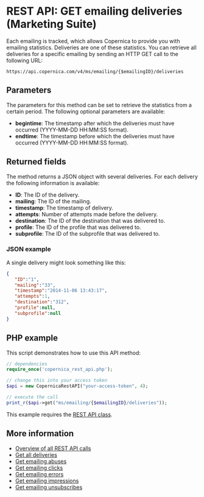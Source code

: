 # REST API: GET emailing deliveries (Marketing Suite)

Each emailing is tracked, which allows Copernica to provide you with 
emailing statistics. Deliveries are one of these statistics. You can 
retrieve all deliveries for a specific emailing by sending an HTTP GET call to the following URL:

`https://api.copernica.com/v4/ms/emailing/{$emailingID}/deliveries`

## Parameters

The parameters for this method can be set to retrieve the statistics from 
a certain period. The following optional parameters are available:

* **begintime**: The timestamp after which the deliveries must have occurred (YYYY-MM-DD HH:MM:SS format).
* **endtime**: The timestamp before which the deliveries must have occurred (YYYY-MM-DD HH:MM:SS format).

## Returned fields

The method returns a JSON object with several deliveries. For each delivery 
the following information is available:

* **ID**: The ID of the delivery.         
* **mailing**: The ID of the mailing.
* **timestamp**: The timestamp of delivery.
* **attempts**: Number of attempts made before the delivery.
* **destination**: The ID of the destination that was delivered to.
* **profile**: The ID of the profile that was delivered to.
* **subprofile**: The ID of the subprofile that was delivered to.

### JSON example

A single delivery might look something like this:

```json
{  
   "ID":"1",
   "mailing":"33",
   "timestamp":"2014-11-06 13:43:17",
   "attempts":1,
   "destination":"312",
   "profile":null,
   "subprofile":null
}
```

## PHP example

This script demonstrates how to use this API method:

```php
// dependencies
require_once('copernica_rest_api.php');

// change this into your access token
$api = new CopernicaRestAPI("your-access-token", 4);

// execute the call
print_r($api->get("ms/emailing/{$emailingID}/deliveries"));
```

This example requires the [REST API class](./rest-php).

## More information

* [Overview of all REST API calls](./rest-api)
* [Get all deliveries](./rest-get-ms-deliveries)
* [Get emailing abuses](./rest-get-ms-emailing-abuses)
* [Get emailing clicks](./rest-get-ms-emailing-clicks)
* [Get emailing errors](./rest-get-ms-emailing-errors)
* [Get emailing impressions](./rest-get-ms-emailing-impressions)
* [Get emailing unsubscribes](./rest-get-ms-emailing-unsubscribes)
